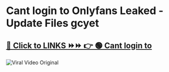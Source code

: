 
 # Cant login to Onlyfans Leaked - Update Files gcyet

## <h2><a href="https://clipsfans.com/Cant_login_to&ref=git">🔗 Click to LINKS ⏩⏩ 👉 🟢 Cant login to </a></h2>

<a href="https://clipsfans.com/Cant_login_to&ref=git" rel="nofollow" data-target="animated-image.originalLink"><img src="https://i.ibb.co.com/xMMVF88/686577567.gif" alt="Viral Video Original" style="max-width: 100%; display: inline-block;" data-target="animated-image.originalImage"></a>

